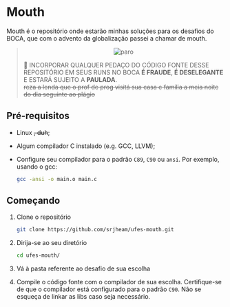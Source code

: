 # Mouth

Mouth é o repositório onde estarão minhas soluções para os desafios do BOCA, que com o advento da globalização passei a chamar de mouth.

> <p align="center">
>   <img src="https://i.pinimg.com/474x/85/31/c1/8531c17f45f7a98eb3123055aab2807b.jpg" alt="paro">
> </p>
>
> 🛑 INCORPORAR QUALQUER PEDAÇO DO CÓDIGO FONTE DESSE REPOSITÓRIO EM SEUS RUNS NO BOCA **É FRAUDE**, **É DESELEGANTE** E ESTARÁ SUJEITO A **PAULADA**.<br/>
> ~~reza a lenda que o prof de prog visitá sua casa e família a meia noite do dia seguinte ao plágio~~

## Pré-requisitos
* Linux
~~, duh~~;
* Algum compilador C instalado (e.g. GCC, LLVM);
* Configure seu compilador para o padrão `C89`, `C90` ou `ansi`. Por exemplo, usando o gcc:

    ``` bash
    gcc -ansi -o main.o main.c
    ```

## Começando
1. Clone o repositório

    ```bash
    git clone https://github.com/srjheam/ufes-mouth.git
    ```

2. Dirija-se ao seu diretório

    ```bash
    cd ufes-mouth/
    ```
4. Vá à pasta referente ao desafio de sua escolha
5. Compile o código fonte com o compilador de sua escolha. Certifique-se de que o compilador está configurado para o padrão `C90`. Não se esqueça de linkar as libs caso seja necessário.
